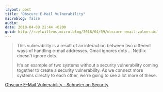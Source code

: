 ```yaml
---
layout: post
title: "Obscure E-Mail Vulnerability"
microblog: false
audio: 
date: 2018-04-09 22:44 +0200
guid: http://roelwillems.micro.blog/2018/04/09/obscure-email-vulnerability.html
---
```

> This vulnerability is a result of an interaction between two different ways of handling e-mail addresses. Gmail ignores dots ... Netflix doesn't ignore dots. 
>  
> It's an example of two systems without a security vulnerability coming together to create a security vulnerability. As we connect more systems directly to each other, we're going to see a lot more of these. 

[Obscure E-Mail Vulnerability - Schneier on Security](https://www.schneier.com/blog/archives/2018/04/obscure_e-mail_.html)
